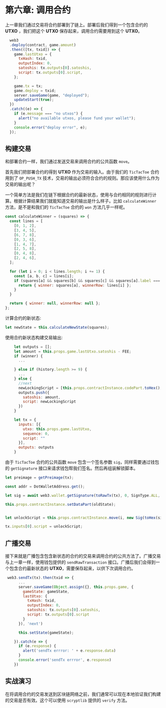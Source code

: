 # 第六章: 调用合约

上一章我们通过交易将合约部署到了链上。部署后我们得到一个包含合约的 **UTXO** ，我们把这个 **UTXO** 保存起来，调用合约需要用到这个 **UTXO**。

```javascript
  web3
  .deploy(contract, game.amount)
  .then(([tx, txid]) => {
    game.lastUtxo = {
      txHash: txid,
      outputIndex: 0,
      satoshis: tx.outputs[0].satoshis,
      script: tx.outputs[0].script,
    };

    game.tx = tx;
    game.deploy = txid;
    server.saveGame(game, "deployed");
    updateStart(true);
  })
  .catch((e) => {
    if (e.message === "no utxos") {
      alert("no available utxos, please fund your wallet");
    }
    console.error("deploy error", e);
  });
```

## 构建交易

和部署合约一样，我们通过发送交易来调用合约的公共函数 `move`。

首先我们把部署合约的得到 **UTXO** 作为交易的输入。由于我们的 `TicTacToe` 合约用到了 `OP_PUSH_TX` 技术，交易的输出必须符合合约的规则。那应该使用什么作为交易的输出呢？

一个简单方法是我们在链下根据合约的最新状态，使用与合约相同的规则进行计算。根据计算结果我们就能知道交易的输出是什么样子。比如 `calculateWinner` 方法，是不是和我们的 `TicTacToe` 合约的 `won` 方法几乎一样呢。

```javascript
const calculateWinner = (squares) => {
  const lines = [
    [0, 1, 2],
    [3, 4, 5],
    [6, 7, 8],
    [0, 3, 6],
    [1, 4, 7],
    [2, 5, 8],
    [0, 4, 8],
    [2, 4, 6],
  ];

  for (let i = 0; i < lines.length; i += 1) {
    const [a, b, c] = lines[i];
    if (squares[a] && squares[b] && squares[c] && squares[a].label === squares[b].label && squares[a].label === squares[c].label) {
      return { winner: squares[a], winnerRow: lines[i] };
    }
  }

  return { winner: null, winnerRow: null };
};

```

计算合约的新状态:

```javascript
let newState = this.calculateNewState(squares);
```

使用合约新状态构建交易输出:

```javascript
    let outputs = [];
    let amount = this.props.game.lastUtxo.satoshis - FEE;
    if (winner) {
      ...

    } else if (history.length >= 9) {
      ...
    } else {
      //next
      newLockingScript = [this.props.contractInstance.codePart.toHex(), bsv.Script.fromASM(newState).toHex()].join('');
      outputs.push({
        satoshis: amount,
        script: newLockingScript
      })
    }

    let tx = {
      inputs: [{
        utxo: this.props.game.lastUtxo,
        sequence: 0,
        script: ""
      }],
      outputs: outputs
    }

```

由于 `TicTacToe` 合约的公共函数 `move` 包含一个签名参数 `sig`，同样需要通过钱包的 `getSignature` 接口来请求钱包帮我们签名。然后再组装解锁脚本。

```javascript
let preimage = getPreimage(tx);

const addr = DotWalletAddress.get();

let sig = await web3.wallet.getSignature(toRawTx(tx), 0, SignType.ALL, addr);

this.props.contractInstance.setDataPart(oldState);


let unlockScript = this.props.contractInstance.move(i, new Sig(toHex(sig)), amount, preimage).toHex();

tx.inputs[0].script = unlockScript;

```
 
## 广播交易

接下来就是广播包含包含新状态的合约的交易来调用合约的公共方法了。广播交易与上一章一样，使用钱包提供的 `sendRawTransaction` 接口。广播后我们会得到一个包含合约最新状态的 **UTXO**，需要保存起来，以供下次调用合约。


```javascript
 web3.sendTx(tx).then(txid => {
      ...
      server.saveGame(Object.assign({}, this.props.game, {
        gameState: gameState,
        lastUtxo: {
          txHash: txid,
          outputIndex: 0,
          satoshis: tx.outputs[0].satoshis,
          script: tx.outputs[0].script
        }
      }), 'next')

      this.setState(gameState);

    }).catch(e => {
      if (e.response) {
        alert('sendTx errror: ' + e.response.data)
      }
      console.error('sendTx errror', e.response)
    })
```


## 实战演习

在将调用合约的交易发送到区块链网络之前，我们通常可以现在本地验证我们构建的交易是否有效。这个可以使用 `scryptlib` 提供的 `verify` 方法。

